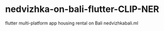 # nedvizhka-on-bali-flutter-CLIP-NER
flutter multi-platform app housing rental on Bali nedvizhkabali.ml
